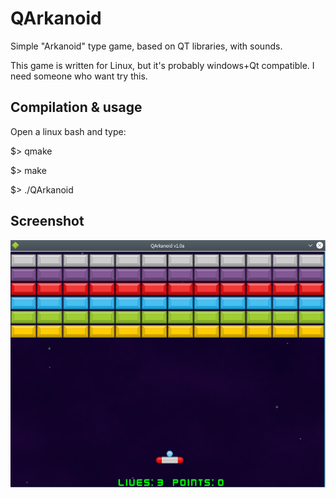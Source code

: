 # QArkanoid
Simple "Arkanoid" type game, based on QT libraries, with sounds.

This game is written for Linux, but it's probably windows+Qt compatible. I need someone who want try this.


## Compilation & usage

Open a linux bash and type:

$> qmake

$> make

$> ./QArkanoid

## Screenshot
![QArkanoid preview](https://github.com/felmur/QArkanoid/blob/master/screenshot.png)

